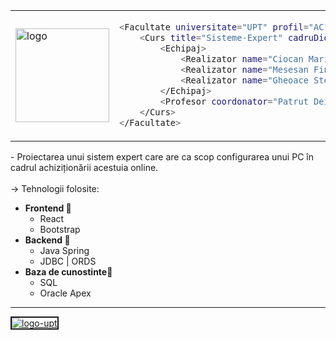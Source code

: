 <table>
  <tr>
    <td>
      <a href="https://github.com/GlitchPredator/HappyPC">
        <img src="https://i.ibb.co/nqNnY8CY/logo.png" alt="logo" width="150">
      </a>
    </td>
    <td>
      
```bash
<Facultate universitate="UPT" profil="AC" an="IV-2025">
	<Curs title="Sisteme-Expert" cadruDidactic="Pescaru Dan">
		<Echipaj>
			<Realizator name="Ciocan Marian Angelo" role="Backend_Interferenta" />
			<Realizator name="Mesesan Fineas" role="Trainer_baza-de-cunostinte" />
			<Realizator name="Gheoace Stelian Valentin" role="Frontend_interfata" />
		</Echipaj>
		<Profesor coordonator="Patrut Deiana-Natalia" />
	</Curs>
</Facultate>
```
</table>
- Proiectarea unui sistem expert care are ca scop configurarea unui PC în cadrul achiziționării acestuia online. 
<br> <br>
-> Tehnologii folosite:
<ul>
	<li><b>Frontend </b>🎨
		<ul>
			<li>React</li>
			<li>Bootstrap</li>
		</ul>
	</li>
	<li><b>Backend </b>🔐
		<ul>
			<li> Java Spring</li>
			<li> JDBC | ORDS </li>
		</ul>
	</li>
	<li><b>Baza de cunostinte</b>🧾
		<ul>
			<li> SQL </li>
			<li> Oracle Apex </li>
		</ul>
	</li>
</ul>

---
<a href="https://imgbb.com/"><img src="https://i.ibb.co/tTJW3crb/logo-upt.jpg" alt="logo-upt" border="2px solid black"></a>
